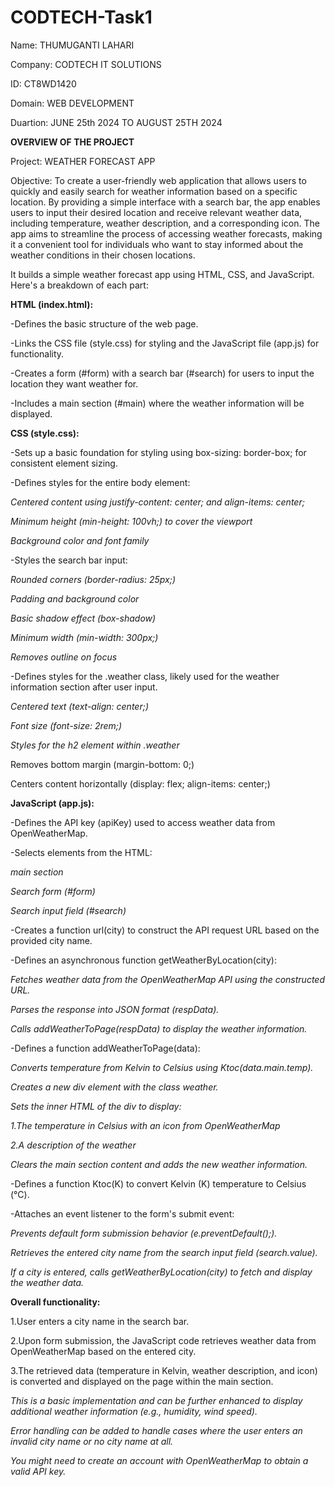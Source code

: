 # CODTECH-Task1
Name: THUMUGANTI LAHARI

Company: CODTECH IT SOLUTIONS

ID: CT8WD1420

Domain: WEB DEVELOPMENT

Duartion: JUNE 25th 2024 TO AUGUST 25TH 2024

**OVERVIEW OF THE PROJECT**

Project: WEATHER FORECAST APP

Objective:
To create a user-friendly web application that allows users to quickly and easily search for weather information based on a specific location. By providing a simple interface with a search bar, the app enables users to input their desired location and receive relevant weather data, including temperature, weather description, and a corresponding icon. The app aims to streamline the process of accessing weather forecasts, making it a convenient tool for individuals who want to stay informed about the weather conditions in their chosen locations.

It builds a simple weather forecast app using HTML, CSS, and JavaScript. Here's a breakdown of each part:

**HTML (index.html):**

-Defines the basic structure of the web page.

-Links the CSS file (style.css) for styling and the JavaScript file (app.js) for functionality.

-Creates a form (#form) with a search bar (#search) for users to input the location they want weather for.

-Includes a main section (#main) where the weather information will be displayed.

**CSS (style.css):**

-Sets up a basic foundation for styling using box-sizing: border-box; for consistent element sizing.

-Defines styles for the entire body element:

  *Centered content using justify-content: center; and align-items: center;*

  *Minimum height (min-height: 100vh;) to cover the viewport*

  *Background color and font family*

-Styles the search bar input:

  *Rounded corners (border-radius: 25px;)*
  
  *Padding and background color*

  *Basic shadow effect (box-shadow)*

  *Minimum width (min-width: 300px;)*

  *Removes outline on focus*

-Defines styles for the .weather class, likely used for the weather information section after user input.

  *Centered text (text-align: center;)*

  *Font size (font-size: 2rem;)*

  *Styles for the h2 element within .weather*

  Removes bottom margin (margin-bottom: 0;)

Centers content horizontally (display: flex; align-items: center;)

**JavaScript (app.js):**

-Defines the API key (apiKey) used to access weather data from OpenWeatherMap.

-Selects elements from the HTML:

*main section*

*Search form (#form)*

*Search input field (#search)*

-Creates a function url(city) to construct the API request URL based on the provided city name.

-Defines an asynchronous function getWeatherByLocation(city):

*Fetches weather data from the OpenWeatherMap API using the constructed URL.*

*Parses the response into JSON format (respData).*

*Calls addWeatherToPage(respData) to display the weather information.*

-Defines a function addWeatherToPage(data):

*Converts temperature from Kelvin to Celsius using Ktoc(data.main.temp).*

*Creates a new div element with the class weather.*

*Sets the inner HTML of the div to display:*

*1.The temperature in Celsius with an icon from OpenWeatherMap*

*2.A description of the weather*

*Clears the main section content and adds the new weather information.*

-Defines a function Ktoc(K) to convert Kelvin (K) temperature to Celsius (°C).

-Attaches an event listener to the form's submit event:

*Prevents default form submission behavior (e.preventDefault();).*

*Retrieves the entered city name from the search input field (search.value).*

*If a city is entered, calls getWeatherByLocation(city) to fetch and display the weather data.*

**Overall functionality:**

1.User enters a city name in the search bar.

2.Upon form submission, the JavaScript code retrieves weather data from OpenWeatherMap based on the entered city.

3.The retrieved data (temperature in Kelvin, weather description, and icon) is converted and displayed on the page within the main section.

*This is a basic implementation and can be further enhanced to display additional weather information (e.g., humidity, wind speed).*

*Error handling can be added to handle cases where the user enters an invalid city name or no city name at all.*

*You might need to create an account with OpenWeatherMap to obtain a valid API key.*

